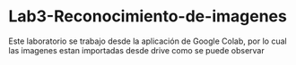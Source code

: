 # Lab3-Reconocimiento-de-imagenes
Este laboratorio se trabajo desde la aplicación de Google Colab, por lo cual las imagenes estan importadas desde drive como se puede observar